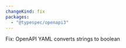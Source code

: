 ```yaml
---
changeKind: fix
packages:
  - "@typespec/openapi3"
---
```


Fix: OpenAPI YAML converts strings to boolean
